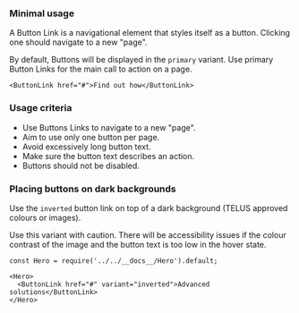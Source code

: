 ### Minimal usage

A Button Link is a navigational element that styles itself as a button. Clicking one should navigate to a new "page".

By default, Buttons will be displayed in the `primary` variant. Use primary Button Links for the main call to action on a page.

```
<ButtonLink href="#">Find out how</ButtonLink>
```

### Usage criteria

* Use Buttons Links to navigate to a new "page".
* Aim to use only one button per page.
* Avoid excessively long button text.
* Make sure the button text describes an action.
* Buttons should not be disabled.

### Placing buttons on dark backgrounds

Use the `inverted` button link on top of a dark background (TELUS approved colours or images).

Use this variant with caution. There will be accessibility issues if the colour contrast of the image and the button text is too low in the hover state.

```
const Hero = require('../../__docs__/Hero').default;

<Hero>
  <ButtonLink href="#" variant="inverted">Advanced solutions</ButtonLink>
</Hero>
```
